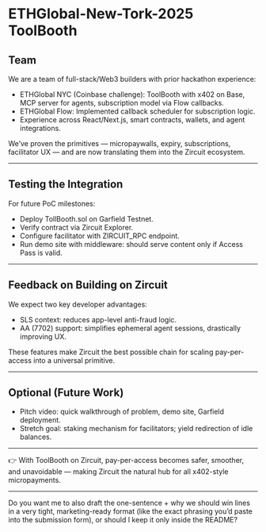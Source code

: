 # ETHGlobal-New-Tork-2025 ToolBooth


## Team

We are a team of full-stack/Web3 builders with prior hackathon experience:

* ETHGlobal NYC (Coinbase challenge): ToolBooth with x402 on Base, MCP server for agents, subscription model via Flow callbacks.
* ETHGlobal Flow: Implemented callback scheduler for subscription logic.
* Experience across React/Next.js, smart contracts, wallets, and agent integrations.

We’ve proven the primitives — micropaywalls, expiry, subscriptions, facilitator UX — and are now translating them into the Zircuit ecosystem.

---

## Testing the Integration

For future PoC milestones:

* Deploy TollBooth.sol on Garfield Testnet.
* Verify contract via Zircuit Explorer.
* Configure facilitator with ZIRCUIT_RPC endpoint.
* Run demo site with middleware: should serve content only if Access Pass is valid.

---

## Feedback on Building on Zircuit

We expect two key developer advantages:

* SLS context: reduces app-level anti-fraud logic.
* AA (7702) support: simplifies ephemeral agent sessions, drastically improving UX.

These features make Zircuit the best possible chain for scaling pay-per-access into a universal primitive.

---

## Optional (Future Work)

* Pitch video: quick walkthrough of problem, demo site, Garfield deployment.
* Stretch goal: staking mechanism for facilitators; yield redirection of idle balances.

---

👉 With ToolBooth on Zircuit, pay-per-access becomes safer, smoother, and unavoidable — making Zircuit the natural hub for all x402-style micropayments.

---

Do you want me to also draft the one-sentence + why we should win lines in a very tight, marketing-ready format (like the exact phrasing you’d paste into the submission form), or should I keep it only inside the README?
